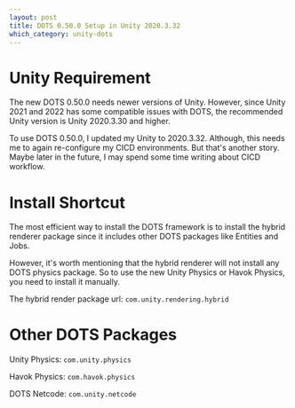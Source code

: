 ```yaml
---
layout: post
title: DOTS 0.50.0 Setup in Unity 2020.3.32
which_category: unity-dots 
---
```


# Unity Requirement

The new DOTS 0.50.0 needs newer versions of Unity. However, since Unity 2021 and 2022 has some compatible issues with DOTS, the recommended Unity version is Unity 2020.3.30 and higher.

To use DOTS 0.50.0, I updated my Unity to 2020.3.32. Although, this needs me to again re-configure my CICD environments. But that's another story. Maybe later in the future, I may spend some time writing about CICD workflow.

# Install Shortcut

The most efficient way to install the DOTS framework is to install the hybrid renderer package since it includes other DOTS packages like Entities and Jobs. 

However, it's worth mentioning that the hybrid renderer will not install any DOTS physics package. So to use the new Unity Physics or Havok Physics, you need to install it manually.

The hybrid render package url: `com.unity.rendering.hybrid`

# Other DOTS Packages

Unity Physics: `com.unity.physics`

Havok Physics: `com.havok.physics`

DOTS Netcode: `com.unity.netcode`